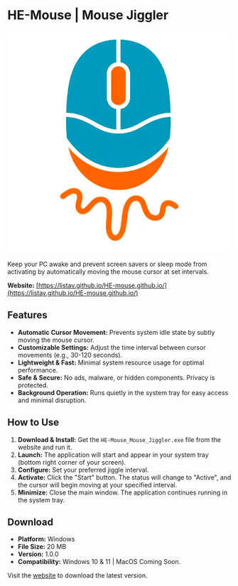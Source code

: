 # HE-Mouse | Mouse Jiggler

![HE-Mouse Logo](ICON.png)

Keep your PC awake and prevent screen savers or sleep mode from activating by automatically moving the mouse cursor at set intervals.

**Website:** [https://listav.github.io/HE-mouse.github.io/](https://listav.github.io/HE-mouse.github.io/)

## Features

*   **Automatic Cursor Movement:** Prevents system idle state by subtly moving the mouse cursor.
*   **Customizable Settings:** Adjust the time interval between cursor movements (e.g., 30-120 seconds).
*   **Lightweight & Fast:** Minimal system resource usage for optimal performance.
*   **Safe & Secure:** No ads, malware, or hidden components. Privacy is protected.
*   **Background Operation:** Runs quietly in the system tray for easy access and minimal disruption.

## How to Use

1.  **Download & Install:** Get the `HE-Mouse_Mouse_Jiggler.exe` file from the website and run it.
2.  **Launch:** The application will start and appear in your system tray (bottom right corner of your screen).
3.  **Configure:** Set your preferred jiggle interval.
4.  **Activate:** Click the "Start" button. The status will change to "Active", and the cursor will begin moving at your specified interval.
5.  **Minimize:** Close the main window. The application continues running in the system tray.

## Download

*   **Platform:** Windows
*   **File Size:** 20 MB
*   **Version:** 1.0.0
*   **Compatibility:** Windows 10 & 11 | MacOS Coming Soon.

Visit the [website](https://listav.github.io/HE-mouse.github.io/) to download the latest version.
